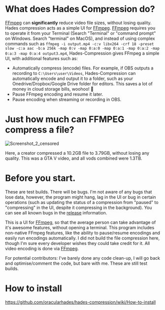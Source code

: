 # What does Hades Compression do?
[FFmpeg](https://ffmpeg.org/) can **significantly** reduce video file sizes, without losing quality. Hades compression acts as a simple UI for [FFmpeg](https://ffmpeg.org/). [FFmpeg](https://ffmpeg.org/) requires you to operate it from your Terminal (Search "Terminal" or "command prompt" on Windows. Search "terminal" on MacOS), and instead of using complex commands such as ```ffmpeg -i output.mp4 -c:v libx264 -crf 18 -preset slow -c:a aac -b:a 256k -map 0:v -map 0:a:0 -map 0:a:1 -map 0:a:2 -map 0:a:3 -map 0:a:4 output3.mp4```, Hades-Compression gives FFmpeg a simple UI, with additional features such as:
- Automatically compress (encode) files. For example, if OBS outputs a recording to ```C:\Users\user\Videos```, Hades-Compression can automatically encode and output it to a folder, such as your Onedrive/Dropbox/Google Drive folder for editors. This saves a lot of money in cloud storage bills, woohoo! 🎉
- Pause FFmpeg encoding and resume it later.
- Pause encoding when streaming or recording in OBS.

# Just how much can FFMPEG compress a file?

![Screenshot_2_censored](https://github.com/oracularhades/hades-compression/assets/91714073/7929773a-b32e-4ffb-a0d5-b86f815ac8c2)

Here, a creator compressed a 10.2GB file to 3.79GB, without losing any quality. This was a GTA V video, and all vods combined were 1.3TB.

# Before you start.
These are test builds. There will be bugs. I'm not aware of any bugs that lose data, however, the program might hang, lag in the UI or bug in certain operations (such as updating the status of a compression from "paused" to "compressing" in the UI, despite it compressing in the background). You can see all known bugs in the [release](https://github.com/oracularhades/hades-compression/releases) information.

This is a UI for [FFmpeg](https://ffmpeg.org/), so that the average person can take advantage of it's awesome features, without opening a terminal. This program includes non-native FFmpeg features, like the ability to pause/resume encodings and easily run encodings automatically. I did not build the file compression here, though I'm sure every developer wishes they could take credit for it. All video encoding is done via [FFmpeg](https://ffmpeg.org/).

For potential contributors: I've barely done any code clean-up, I will go back and optimise/comment the code, but bare with me. These are still test builds.

# How to install
https://github.com/oracularhades/hades-compression/wiki/How-to-install
